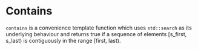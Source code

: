 # Contains

`contains` is a convenience template function which uses `std::search` as its underlying behaviour and returns true if a sequence of elements [s_first, s_last) is contiguously in the range [first, last).